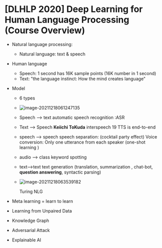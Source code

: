 # [DLHLP 2020] Deep Learning for Human Language Processing (Course Overview)

* Natural language processing:

  * Natural language: text &  speech

* Human language 

  * Speech: 1 second has 16K sample points (16K number in 1 second)
  * Text: "the language instinct: How the mind creates language"

* Model

  * 6 types

  * ![image-20211218061247135](https://github.com/yg72/DLHLP-2020/tree/main/screenshot/image-20211218061247135.png)

  * Speech --> text  automatic speech recognition :ASR

  * Text --> Speech **Keiichi ToKuda** interspeech 19 TTS is end-to-end

  * speech --> speech speech separation: (cocktail party effect) 
    Voice conversion: Only one utterance from each speaker (one-shot learning  )

  * audio --> class keyword spotting

  * text-->text text generation (translation, summarization , chat-bot, **question answering**, syntactic parsing)

  * ![image-20211218063539182](https://github.com/yg72/DLHLP-2020/tree/main/screenshot/image-20211218063539182.png)

    Turing NLG

* Meta learning  = learn to learn
* Learning from Unpaired Data
* Knowledge Graph
* Adversarial Attack
* Explainable AI



